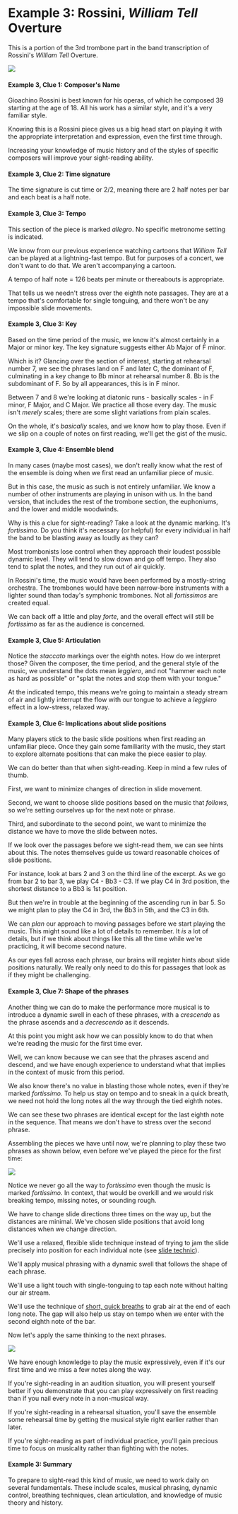 # Example 3: Rossini, _William Tell_ Overture 

This is a portion of the 3rd trombone part in the band transcription of Rossini's _William Tell_ Overture. 

![](images/william-tell-trombone-3.jpg)

#### Example 3, Clue 1: Composer's Name 

Gioachino Rossini is best known for his operas, of which he composed 39 starting at the age of 18. All his work has a similar style, and it's a very familiar style. 

Knowing this is a Rossini piece gives us a big head start on playing it with the appropriate interpretation and expression, even the first time through.

Increasing your knowledge of music history and of the styles of specific composers will improve your sight-reading ability. 

#### Example 3, Clue 2: Time signature 

The time signature is cut time or 2/2, meaning there are 2 half notes per bar and each beat is a half note. 

#### Example 3, Clue 3: Tempo 

This section of the piece is marked _allegro_. No specific metronome setting is indicated. 

We know from our previous experience watching cartoons that _William Tell_ can be played at a lightning-fast tempo. But for purposes of a concert, we don't want to do that. We aren't accompanying a cartoon. 

A tempo of half note = 126 beats per minute or thereabouts is appropriate. 

That tells us we needn't stress over the eighth note passages. They are at a tempo that's comfortable for single tonguing, and there won't be any impossible slide movements. 

#### Example 3, Clue 3: Key 

Based on the time period of the music, we know it's almost certainly in a Major or minor key. The key signature suggests either Ab Major of F minor. 

Which is it? Glancing over the section of interest, starting at rehearsal number 7, we see the phrases land on F and later C, the dominant of F, culminating in a key change to Bb minor at rehearsal number 8. Bb is the subdominant of F. So by all appearances, this is in F minor.

Between 7 and 8 we're looking at diatonic runs - basically scales - in F minor, F Major, and C Major. We practice all those every day. The music isn't _merely_ scales; there are some slight variations from plain scales. 

On the whole, it's _basically_ scales, and we know how to play those. Even if we slip on a couple of notes on first reading, we'll get the gist of the music.

#### Example 3, Clue 4: Ensemble blend

In many cases (maybe most cases), we don't really know what the rest of the ensemble is doing when we first read an unfamiliar piece of music. 

But in this case, the music as such is not entirely unfamiliar. We know a number of other instruments are playing in unison with us. In the band version, that includes the rest of the trombone section, the euphoniums, and the lower and middle woodwinds. 

Why is this a clue for sight-reading? Take a look at the dynamic marking. It's _fortissimo_. Do you think it's necessary (or helpful) for every individual in half the band to be blasting away as loudly as they can? 

Most trombonists lose control when they approach their loudest possible dynamic level. They will tend to slow down and go off tempo. They also tend to splat the notes, and they run out of air quickly.

In Rossini's time, the music would have been performed by a mostly-string orchestra. The trombones would have been narrow-bore instruments with a lighter sound than today's symphonic trombones. Not all _fortissimos_ are created equal.

We can back off a little and play _forte_, and the overall effect will still be _fortissimo_ as far as the audience is concerned. 

#### Example 3, Clue 5: Articulation 

Notice the _staccato_ markings over the eighth notes. How do we interpret those? Given the composer, the time period, and the general style of the music, we understand the dots mean _leggiero_, and not "hammer each note as hard as possible" or "splat the notes and stop them with your tongue."

At the indicated tempo, this means we're going to maintain a steady stream of air and lightly interrupt the flow with our tongue to achieve a _leggiero_ effect in a low-stress, relaxed way. 

#### Example 3, Clue 6: Implications about slide positions 

Many players stick to the basic slide positions when first reading an unfamiliar piece. Once they gain some familiarity with the music, they start to explore alternate positions that can make the piece easier to play. 

We can do better than that when sight-reading. Keep in mind a few rules of thumb. 

First, we want to minimize changes of direction in slide movement. 

Second, we want to choose slide positions based on the music that _follows_, so we're setting ourselves up for the next note or phrase. 

Third, and subordinate to the second point, we want to minimize the distance we have to move the slide between notes. 

If we look over the passages before we sight-read them, we can see hints about this. The notes themselves guide us toward reasonable choices of slide positions. 

For instance, look at bars 2 and 3 on the third line of the excerpt. As we go from bar 2 to bar 3, we play C4 - Bb3 - C3. If we play C4 in 3rd position, the shortest distance to a Bb3 is 1st position. 

But then we're in trouble at the beginning of the ascending run in bar 5. So we might plan to play the C4 in 3rd, the Bb3 in 5th, and the C3 in 6th. 

We can _plan_ our approach to moving passages before we start playing the music. This might sound like a lot of details to remember. It _is_ a lot of details, but if we think about things like this all the time while we're practicing, it will become second nature. 

As our eyes fall across each phrase, our brains will register hints about slide positions naturally. We really only need to do this for passages that look as if they might be challenging. 

#### Example 3, Clue 7: Shape of the phrases

Another thing we can do to make the performance more musical is to introduce a dynamic swell in each of these phrases, with a _crescendo_ as the phrase ascends and a _decrescendo_ as it descends. 

At this point you might ask how we can possibly know to do that when we're reading the music for the first time ever. 

Well, we can know because we can see that the phrases ascend and descend, and we have enough experience to understand what that implies in the context of music from this period. 

We also know there's no value in blasting those whole notes, even if they're marked _fortissimo_. To help us stay on tempo and to sneak in a quick breath, we need not hold the long notes all the way through the tied eighth notes. 

We can see these two phrases are identical except for the last eighth note in the sequence. That means we don't have to stress over the second phrase.

Assembling the pieces we have until now, we're planning to play these two phrases as shown below, even before we've played the piece for the first time: 

![](images/william-tell-1.png)

Notice we never go all the way to _fortissimo_ even though the music is marked _fortissimo_. In context, that would be overkill and we would risk breaking tempo, missing notes, or sounding rough. 

We have to change slide directions three times on the way up, but the distances are minimal. We've chosen slide positions that avoid long distances when we change direction. 

We'll use a relaxed, flexible slide technique instead of trying to jam the slide precisely into position for each individual note (see [slide technic](slide-technic.md)).

We'll apply musical phrasing with a dynamic swell that follows the shape of each phrase. 

We'll use a light touch with single-tonguing to tap each note without halting our air stream. 

We'll use the technique of [short, quick breaths](breathing.md) to grab air at the end of each long note. The gap will also help us stay on tempo when we enter with the second eighth note of the bar.

Now let's apply the same thinking to the next phrases. 

![](images/william-tell-2.png)

We have enough knowledge to play the music expressively, even if it's our first time and we miss a few notes along the way. 

If you're sight-reading in an audition situation, you will present yourself better if you demonstrate that you can play expressively on first reading than if you nail every note in a non-musical way. 

If you're sight-reading in a rehearsal situation, you'll save the ensemble some rehearsal time by getting the musical style right earlier rather than later. 

If you're sight-reading as part of individual practice, you'll gain precious time to focus on musicality rather than fighting with the notes. 

#### Example 3: Summary 

To prepare to sight-read this kind of music, we need to work daily on several fundamentals. These include scales, musical phrasing, dynamic control, breathing techniques, clean articulation, and knowledge of music theory and history.